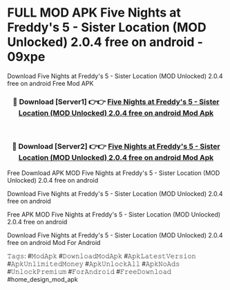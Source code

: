 # FULL MOD APK Five Nights at Freddy's 5 - Sister Location (MOD Unlocked) 2.0.4 free on android - 09xpe
Download Five Nights at Freddy's 5 - Sister Location (MOD Unlocked) 2.0.4 free on android Free Mod APK

<div align="center">
<h3>🔴 Download [Server1] 👉👉 <a href="https://apk-comot.site?title=Five_Nights_at_Freddy's_5_-_Sister_Location_(MOD_Unlocked)_2.0.4_free_on_android">Five Nights at Freddy's 5 - Sister Location (MOD Unlocked) 2.0.4 free on android Mod Apk</a></h3><br>

<h3>🔴 Download [Server2] 👉👉 <a href="https://apk-comot.site?title=Five_Nights_at_Freddy's_5_-_Sister_Location_(MOD_Unlocked)_2.0.4_free_on_android">Five Nights at Freddy's 5 - Sister Location (MOD Unlocked) 2.0.4 free on android Mod Apk</a></h3>
</div>


Free Download APK MOD Five Nights at Freddy's 5 - Sister Location (MOD Unlocked) 2.0.4 free on android

Download Five Nights at Freddy's 5 - Sister Location (MOD Unlocked) 2.0.4 free on android 

Free APK MOD Five Nights at Freddy's 5 - Sister Location (MOD Unlocked) 2.0.4 free on android 

Download Five Nights at Freddy's 5 - Sister Location (MOD Unlocked) 2.0.4 free on android Mod For Android

𝚃𝚊𝚐𝚜: #𝙼𝚘𝚍𝙰𝚙𝚔 #𝙳𝚘𝚠𝚗𝚕𝚘𝚊𝚍𝙼𝚘𝚍𝙰𝚙𝚔 #𝙰𝚙𝚔𝙻𝚊𝚝𝚎𝚜𝚝𝚅𝚎𝚛𝚜𝚒𝚘𝚗 #𝙰𝚙𝚔𝚄𝚗𝚕𝚒𝚖𝚒𝚝𝚎𝚍𝙼𝚘𝚗𝚎𝚢 #𝙰𝚙𝚔𝚄𝚗𝚕𝚘𝚌𝚔𝙰𝚕𝚕 #𝙰𝚙𝚔𝙽𝚘𝙰𝚍𝚜 #𝚄𝚗𝚕𝚘𝚌𝚔𝙿𝚛𝚎𝚖𝚒𝚞𝚖 #𝙵𝚘𝚛𝙰𝚗𝚍𝚛𝚘𝚒𝚍 #𝙵𝚛𝚎𝚎𝙳𝚘𝚠𝚗𝚕𝚘𝚊𝚍 #home_design_mod_apk